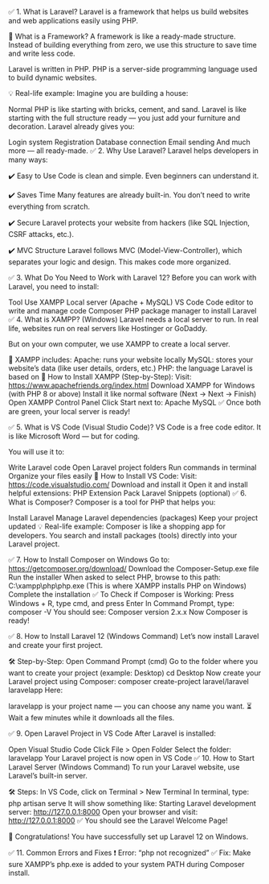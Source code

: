 ✅ 1. What is Laravel?
Laravel is a framework that helps us build websites and web applications easily using PHP.

📘 What is a Framework?
A framework is like a ready-made structure. Instead of building everything from zero, we use this structure to save time and write less code.

Laravel is written in PHP. PHP is a server-side programming language used to build dynamic websites.

💡 Real-life example:
Imagine you are building a house:

Normal PHP is like starting with bricks, cement, and sand.
Laravel is like starting with the full structure ready — you just add your furniture and decoration.
Laravel already gives you:

Login system
Registration
Database connection
Email sending
And much more — all ready-made.
✅ 2. Why Use Laravel?
Laravel helps developers in many ways:

✔️ Easy to Use
Code is clean and simple. Even beginners can understand it.

✔️ Saves Time
Many features are already built-in. You don’t need to write everything from scratch.

✔️ Secure
Laravel protects your website from hackers (like SQL Injection, CSRF attacks, etc.).

✔️ MVC Structure
Laravel follows MVC (Model-View-Controller), which separates your logic and design. This makes code more organized.

✅ 3. What Do You Need to Work with Laravel 12?
Before you can work with Laravel, you need to install:

Tool	Use
XAMPP	Local server (Apache + MySQL)
VS Code	Code editor to write and manage code
Composer	PHP package manager to install Laravel
✅ 4. What is XAMPP? (Windows)
Laravel needs a local server to run. In real life, websites run on real servers like Hostinger or GoDaddy.

But on your own computer, we use XAMPP to create a local server.

🧰 XAMPP includes:
Apache: runs your website locally
MySQL: stores your website’s data (like user details, orders, etc.)
PHP: the language Laravel is based on
🔧 How to Install XAMPP (Step-by-Step):
Visit: https://www.apachefriends.org/index.html
Download XAMPP for Windows (with PHP 8 or above)
Install it like normal software (Next → Next → Finish)
Open XAMPP Control Panel
Click Start next to:
Apache
MySQL
✅ Once both are green, your local server is ready!

✅ 5. What is VS Code (Visual Studio Code)?
VS Code is a free code editor. It is like Microsoft Word — but for coding.

You will use it to:

Write Laravel code
Open Laravel project folders
Run commands in terminal
Organize your files easily
🔧 How to Install VS Code:
Visit: https://code.visualstudio.com/
Download and install it
Open it and install helpful extensions:
PHP Extension Pack
Laravel Snippets (optional)
✅ 6. What is Composer?
Composer is a tool for PHP that helps you:

Install Laravel
Manage Laravel dependencies (packages)
Keep your project updated
💡 Real-life example:
Composer is like a shopping app for developers. You search and install packages (tools) directly into your Laravel project.

✅ 7. How to Install Composer on Windows
Go to: https://getcomposer.org/download/
Download the Composer-Setup.exe file
Run the installer
When asked to select PHP, browse to this path: C:\xampp\php\php.exe (This is where XAMPP installs PHP on Windows)
Complete the installation
✅ To Check if Composer is Working:
Press Windows + R, type cmd, and press Enter
In Command Prompt, type: composer -V
You should see: Composer version 2.x.x
Now Composer is ready!

✅ 8. How to Install Laravel 12 (Windows Command)
Let’s now install Laravel and create your first project.

🛠 Step-by-Step:
Open Command Prompt (cmd)
Go to the folder where you want to create your project (example: Desktop) cd Desktop
Now create your Laravel project using Composer: composer create-project laravel/laravel laravelapp
Here:

laravelapp is your project name — you can choose any name you want.
⏳ Wait a few minutes while it downloads all the files.

✅ 9. Open Laravel Project in VS Code
After Laravel is installed:

Open Visual Studio Code
Click File > Open Folder
Select the folder: laravelapp
Your Laravel project is now open in VS Code
✅ 10. How to Start Laravel Server (Windows Command)
To run your Laravel website, use Laravel’s built-in server.

🛠 Steps:
In VS Code, click on Terminal > New Terminal
In terminal, type: php artisan serve
It will show something like: Starting Laravel development server: http://127.0.0.1:8000
Open your browser and visit: http://127.0.0.1:8000
✅ You should see the Laravel Welcome Page!

🎉 Congratulations! You have successfully set up Laravel 12 on Windows.

✅ 11. Common Errors and Fixes
❗ Error: “php not recognized”
✅ Fix:
Make sure XAMPP’s php.exe is added to your system PATH during Composer install.
